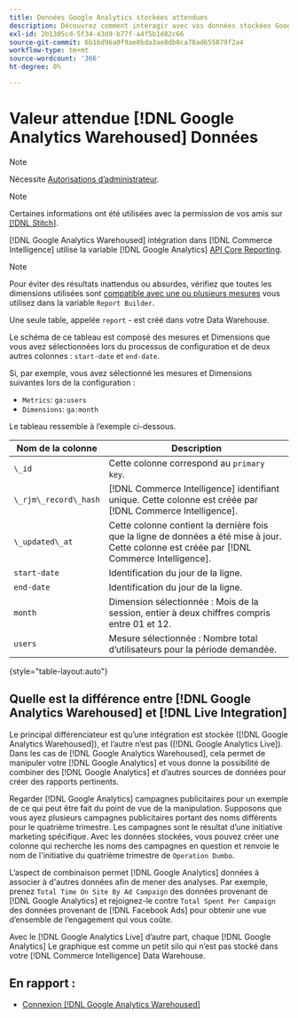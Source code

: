 ```yaml
---
title: Données Google Analytics stockées attendues
description: Découvrez comment interagir avec vos données stockées Google Analytics.
exl-id: 2b1305cd-5f34-43d9-b77f-a4f5b1d82c66
source-git-commit: 6b1bd96a0f9ae8bda3ae8db8ca78ad655079f2a4
workflow-type: tm+mt
source-wordcount: '366'
ht-degree: 0%

---
```


# Valeur attendue [!DNL Google Analytics Warehoused] Données

>[!NOTE]
>
>Nécessite [Autorisations d’administrateur](../../../administrator/user-management/user-management.md).

>[!NOTE]
>
>Certaines informations ont été utilisées avec la permission de vos amis sur [[!DNL Stitch]](https://www.stitchdata.com/docs/integrations/saas/google-analytics).

[!DNL Google Analytics Warehoused] intégration dans [!DNL Commerce Intelligence] utilise la variable [!DNL Google Analytics] [API Core Reporting](https://developers.google.com/analytics/devguides/reporting/core/v3/).

>[!NOTE]
>
>Pour éviter des résultats inattendus ou absurdes, vérifiez que toutes les dimensions utilisées sont [compatible avec une ou plusieurs mesures](https://ga-dev-tools.google/dimensions-metrics-explorer/) vous utilisez dans la variable `Report Builder`.

Une seule table, appelée `report` - est créé dans votre Data Warehouse.

Le schéma de ce tableau est composé des mesures et Dimensions que vous avez sélectionnées lors du processus de configuration et de deux autres colonnes : `start-date` et `end-date`.

Si, par exemple, vous avez sélectionné les mesures et Dimensions suivantes lors de la configuration :

* `Metrics`: `ga:users`
* `Dimensions`: `ga:month`

Le tableau ressemble à l’exemple ci-dessous.

| **Nom de la colonne** | **Description** |
|-----|-----|
| `\_id` | Cette colonne correspond au `primary key`. |
| `\_rjm\_record\_hash` | [!DNL Commerce Intelligence] identifiant unique. Cette colonne est créée par [!DNL Commerce Intelligence]. |
| `\_updated\_at` | Cette colonne contient la dernière fois que la ligne de données a été mise à jour. Cette colonne est créée par [!DNL Commerce Intelligence]. |
| `start-date` | Identification du jour de la ligne. |
| `end-date` | Identification du jour de la ligne. |
| `month` | Dimension sélectionnée : Mois de la session, entier à deux chiffres compris entre 01 et 12. |
| `users` | Mesure sélectionnée : Nombre total d’utilisateurs pour la période demandée. |

{style="table-layout:auto"}

## Quelle est la différence entre [!DNL Google Analytics Warehoused] et [!DNL Live Integration]

Le principal différenciateur est qu’une intégration est stockée ([!DNL Google Analytics Warehoused]), et l’autre n’est pas ([!DNL Google Analytics Live]). Dans les cas de [!DNL Google Analytics Warehoused], cela permet de manipuler votre [!DNL Google Analytics] et vous donne la possibilité de combiner des [!DNL Google Analytics] et d’autres sources de données pour créer des rapports pertinents.

Regarder [!DNL Google Analytics] campagnes publicitaires pour un exemple de ce qui peut être fait du point de vue de la manipulation. Supposons que vous ayez plusieurs campagnes publicitaires portant des noms différents pour le quatrième trimestre. Les campagnes sont le résultat d’une initiative marketing spécifique. Avec les données stockées, vous pouvez créer une colonne qui recherche les noms des campagnes en question et renvoie le nom de l&#39;initiative du quatrième trimestre de `Operation Dumbo`.

L’aspect de combinaison permet [!DNL Google Analytics] données à associer à d&#39;autres données afin de mener des analyses. Par exemple, prenez `Total Time On Site By Ad Campaign` des données provenant de [!DNL Google Analytics] et rejoignez-le contre `Total Spent Per Campaign` des données provenant de [!DNL Facebook Ads] pour obtenir une vue d’ensemble de l’engagement qui vous coûte.

Avec le [!DNL Google Analytics Live] d’autre part, chaque [!DNL Google Analytics] Le graphique est comme un petit silo qui n’est pas stocké dans votre [!DNL Commerce Intelligence] Data Warehouse.

## En rapport :

* [Connexion [!DNL Google Analytics Warehoused]](../integrations/google-analytics-warehoused.md)
